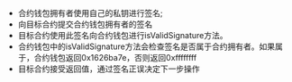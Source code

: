 - 合约钱包拥有者使用自己的私钥进行签名;
- 向目标合约提交合约钱包拥有者的签名
- 目标合约使用此签名向合约钱包进行isValidSignature方法。
- 合约钱包中的isValidSignature方法会检查签名是否属于合约拥有者。如果属于，合约钱包返回0x1626ba7e，否则返回0xffffffff
- 目标合约接受返回值，通过签名正误决定下一步操作